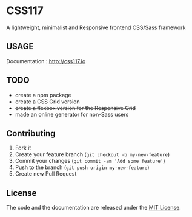 # CSS117

A lightweight, minimalist and Responsive frontend CSS/Sass framework

## USAGE

Documentation : http://css117.io


## TODO

- create a npm package
- create a CSS Grid version 
- ~~create a flexbox version for the Responsive Grid~~
- made an online generator for non-Sass users

## Contributing

1. Fork it
2. Create your feature branch (`git checkout -b my-new-feature`)
3. Commit your changes (`git commit -am 'Add some feature'`)
4. Push to the branch (`git push origin my-new-feature`)
5. Create new Pull Request

## License

The code and the documentation are released under the [MIT License](LICENSE).
